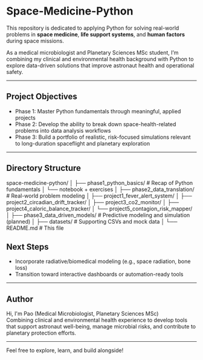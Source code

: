 # Space-Medicine-Python

This repository is dedicated to applying Python for solving real-world problems in **space medicine**, **life support systems**, and **human factors** during space missions.

As a medical microbiologist and Planetary Sciences MSc student, I’m combining my clinical and environmental health background with Python to explore data-driven solutions that improve astronaut health and operational safety.

---

## Project Objectives

- Phase 1: Master Python fundamentals through meaningful, applied projects
- Phase 2: Develop the ability to break down space-health-related problems into data analysis workflows
- Phase 3: Build a portfolio of realistic, risk-focused simulations relevant to long-duration spaceflight and planetary exploration

---

## Directory Structure

space-medicine-python/ │ ├── phase1_python_basics/ # Recap of Python fundamentals │ └── notebook + exercises │ ├── phase2_data_translation/ # Real-world problem modeling │ ├── project1_fever_alert_system/ │ ├── project2_circadian_drift_tracker/ │ ├── project3_co2_monitor/ │ ├── project4_caloric_balance_tracker/ │ └── project5_contagion_risk_mapper/ │ ├── phase3_data_driven_models/ # Predictive modeling and simulation (planned) │ ├── datasets/ # Supporting CSVs and mock data │ └── README.md # This file

## Next Steps

- Incorporate radiative/biomedical modeling (e.g., space radiation, bone loss)
- Transition toward interactive dashboards or automation-ready tools

---

## Author

Hi, I'm Pao (Medical Microbiologist, Planetary Sciences MSc)  
Combining clinical and environmental health experience to develop tools that support astronaut well-being, manage microbial risks, and contribute to planetary protection efforts.

---

Feel free to explore, learn, and build alongside!
